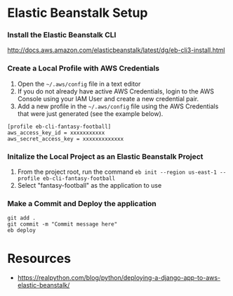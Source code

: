 # Elastic Beanstalk Setup
### Install the Elastic Beanstalk CLI
http://docs.aws.amazon.com/elasticbeanstalk/latest/dg/eb-cli3-install.html

### Create a Local Profile with AWS Credentials
1. Open the `~/.aws/config` file in a text editor
2. If you do not already have active AWS Credentials, login to the AWS Console using your IAM User and create a new credential pair.
3. Add a new profile in the `~/.aws/config` file using the AWS Credentials that were just generated (see the example below).
```
[profile eb-cli-fantasy-football]
aws_access_key_id = xxxxxxxxxxx
aws_secret_access_key = xxxxxxxxxxxxx
```

### Initalize the Local Project as an Elastic Beanstalk Project
1. From the project root, run the command `eb init --region us-east-1 --profile eb-cli-fantasy-football`
2. Select "fantasy-football" as the application to use

### Make a Commit and Deploy the application
```
git add .
git commit -m "Commit message here"
eb deploy
```

# Resources
* https://realpython.com/blog/python/deploying-a-django-app-to-aws-elastic-beanstalk/
